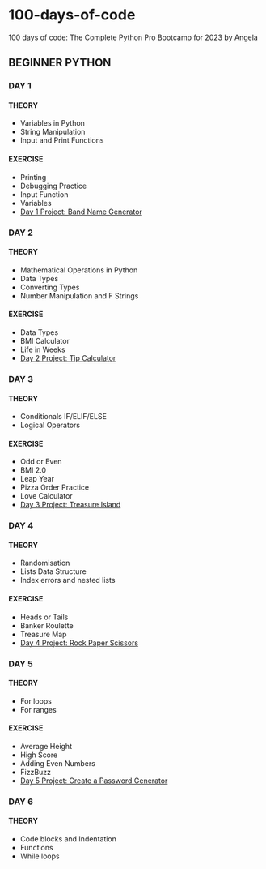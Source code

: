 # 100-days-of-code
100 days of code: The Complete Python Pro Bootcamp for 2023 by Angela

## BEGINNER PYTHON

### DAY 1
#### THEORY
- Variables in Python
- String Manipulation
- Input and Print Functions
#### EXERCISE
- Printing
- Debugging Practice
- Input Function
- Variables
- [Day 1 Project: Band Name Generator](./day-1/pjt_brand_name_generator.py)

### DAY 2
#### THEORY
- Mathematical Operations in Python
- Data Types
- Converting Types
- Number Manipulation and F Strings
#### EXERCISE
- Data Types
- BMI Calculator
- Life in Weeks
- [Day 2 Project: Tip Calculator](./day-2/pjt_tip_calculator.py)

### DAY 3
#### THEORY
- Conditionals IF/ELIF/ELSE
- Logical Operators
#### EXERCISE
- Odd or Even
- BMI 2.0
- Leap Year
- Pizza Order Practice
- Love Calculator
- [Day 3 Project: Treasure Island](./day-3/pjt_treasure_island.py)

### DAY 4
#### THEORY
- Randomisation
- Lists Data Structure
- Index errors and nested lists
#### EXERCISE
- Heads or Tails
- Banker Roulette 
- Treasure Map
- [Day 4 Project: Rock Paper Scissors](./day-4/pjt_rock_paper_scissors.py)

### DAY 5
#### THEORY
- For loops
- For ranges
#### EXERCISE
- Average Height
- High Score
- Adding Even Numbers
- FizzBuzz
- [Day 5 Project: Create a Password Generator](./day-5/pjt_password_generator.py)

### DAY 6
#### THEORY
- Code blocks and Indentation
- Functions
- While loops